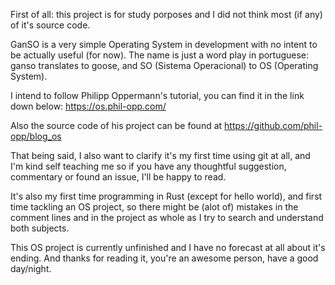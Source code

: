 First of all: this project is for study porposes and I did not think most (if any) of it's source code.

GanSO is a very simple Operating System in development with no intent to be actually useful (for now).
The name is just a word play in portuguese: ganso translates to goose, and
SO (Sistema Operacional) to OS (Operating System).

I intend to follow Philipp Oppermann's tutorial, you can find it in the link down below:
https://os.phil-opp.com/

Also the source code of his project can be found at https://github.com/phil-opp/blog_os


That being said, I also want to clarify it's my first time using git at all, and I'm kind self teaching me 
so if you have any thoughtful suggestion, commentary or found an issue, I'll be happy to read.

It's also my first time programming in Rust (except for hello world), and first time tackling an OS project,
 so there might be (alot of) mistakes in the comment lines and in the project as whole
 as I try to search and understand both subjects.


This OS project is currently unfinished and I have no forecast at all about it's ending.
And thanks for reading it, you're an awesome person, have a good day/night.
